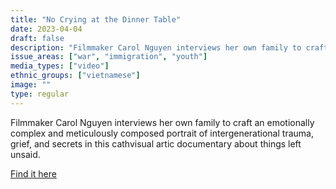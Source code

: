 ```yaml
---
title: "No Crying at the Dinner Table"
date: 2023-04-04
draft: false
description: "Filmmaker Carol Nguyen interviews her own family to craft an emotionally complex and meticulously composed portrait of intergenerational trauma, grief, and secrets in this cathvisual artic documentary about things left unsaid."
issue_areas: ["war", "immigration", "youth"]
media_types: ["video"]
ethnic_groups: ["vietnamese"]
image: ""
type: regular
---
```


Filmmaker Carol Nguyen interviews her own family to craft an emotionally complex and meticulously composed portrait of intergenerational trauma, grief, and secrets in this cathvisual artic documentary about things left unsaid.

[Find it here](https://vimeo.com/482032869)
